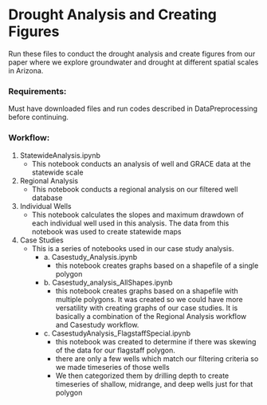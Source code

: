 # Drought Analysis and Creating Figures

Run these files to conduct the drought analysis and create figures from our paper where we explore groundwater and drought at different spatial scales in Arizona.

### Requirements:
Must have downloaded files and run codes described in DataPreprocessing before continuing.

### Workflow:
1. StatewideAnalysis.ipynb
    - This notebook conducts an analysis of well and GRACE data at the statewide scale
2. Regional Analysis
    - This notebook conducts a regional analysis on our filtered well database
3. Individual Wells
    - This notebook calculates the slopes and maximum drawdown of each individual well used in this analysis.  The data from this notebook was used to create statewide maps
4. Case Studies
    - This is a series of notebooks used in our case study analysis. <br>
        - a. Casestudy_Analysis.ipynb
            - this notebook creates graphs based on a shapefile of a single polygon <br>
        - b. Casestudy_analysis_AllShapes.ipynb
            - this notebook creates graphs based on a shapefile with multiple polygons.  It was created so we could have more versatility with creating graphs of our case studies.  It is basically a combination of the Regional Analysis workflow and Casestudy workflow. <br>
        - c. CasestudyAnalysis_FlagstaffSpecial.ipynb
            - this notebook was created to determine if there was skewing of the data for our flagstaff polygon.
            - there are only a few wells which match our filtering criteria so we made timeseries of those wells 
            - We then categorized them by drilling depth to create timeseries of shallow, midrange, and deep wells just for that polygon